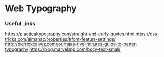 # Web Typography

### Useful Links

https://practicaltypography.com/straight-and-curly-quotes.html
https://css-tricks.com/almanac/properties/f/font-feature-settings/
http://pierrickcalvez.com/journal/a-five-minutes-guide-to-better-typography 
https://blog.marvelapp.com/body-text-small/
